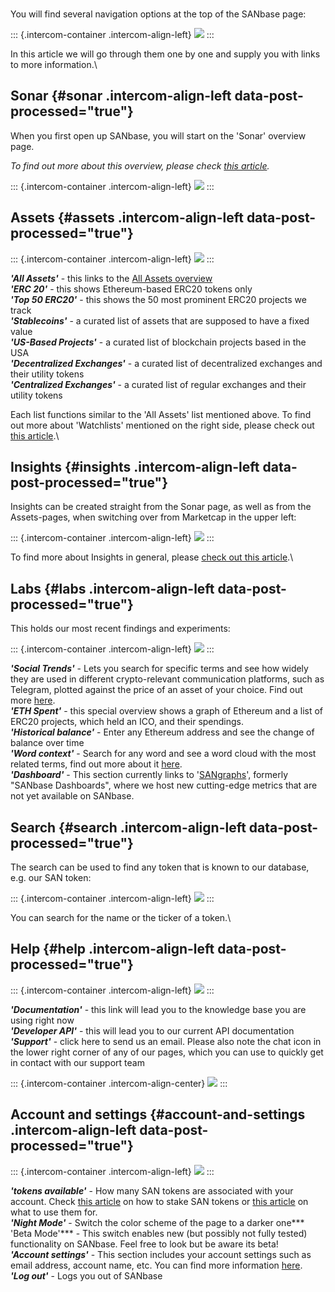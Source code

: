 \
You will find several navigation options at the top of the SANbase page:

::: {.intercom-container .intercom-align-left}
![](04_menu.png)
:::

In this article we will go through them one by one and supply you with
links to more information.\

Sonar {#sonar .intercom-align-left data-post-processed="true"}
-----

When you first open up SANbase, you will start on the \'Sonar\' overview
page.

*To find out more about this overview, please check* [*this
article*](/intercom-articles/getting-started/sanbase/emerging-social-trends)*.*

::: {.intercom-container .intercom-align-left}
![](01_sonar.png)
:::

Assets {#assets .intercom-align-left data-post-processed="true"}
------

::: {.intercom-container .intercom-align-left}
![](01_assets.png)
:::

***\'All Assets\'*** - this links to the [All Assets
overview](/intercom-articles/getting-started/sanbase/the-assets-page)\
***\'ERC 20\'*** - this shows Ethereum-based ERC20 tokens only\
***\'Top 50 ERC20\'*** - this shows the 50 most prominent ERC20 projects
we track\
***\'Stablecoins\'*** - a curated list of assets that are supposed to
have a fixed value\
***\'US-Based Projects\'*** - a curated list of blockchain projects
based in the USA\
***\'Decentralized Exchanges\'*** - a curated list of decentralized
exchanges and their utility tokens\
***\'Centralized Exchanges\'*** - a curated list of regular exchanges
and their utility tokens

Each list functions similar to the \'All Assets\' list mentioned above.
To find out more about \'Watchlists\' mentioned on the right side,
please check out [this
article](/intercom-articles/getting-started/sanbase/categories-and-watchlists).\

Insights {#insights .intercom-align-left data-post-processed="true"}
--------

Insights can be created straight from the Sonar page, as well as from
the Assets-pages, when switching over from Marketcap in the upper left:

::: {.intercom-container .intercom-align-left}
![](06_assets_insights.png)
:::

To find more about Insights in general, please [check out this
article](/intercom-articles/getting-started/sanbase/insights).\

Labs {#labs .intercom-align-left data-post-processed="true"}
----

This holds our most recent findings and experiments:

::: {.intercom-container .intercom-align-left}
![](03_labs.png)
:::

***\'Social Trends\'*** - Lets you search for specific terms and see how
widely they are used in different crypto-relevant communication
platforms, such as Telegram, plotted against the price of an asset of
your choice. Find out more
[here](/intercom-articles/getting-started/sanbase/social-trends).***\
\'ETH Spent\'*** - this special overview shows a graph of Ethereum and a
list of ERC20 projects, which held an ICO, and their spendings.\
***\'Historical balance\'*** - Enter any Ethereum address and see the
change of balance over time\
***\'Word context\'*** - Search for any word and see a word cloud with
the most related terms, find out more about it
[here](/intercom-articles/getting-started/sanbase/word-context).\
***\'Dashboard\'*** - This section currently links to
\'[SANgraphs](https://santiment.net/dashboards)\', formerly \"SANbase
Dashboards\", where we host new cutting-edge metrics that are not yet
available on SANbase.

Search {#search .intercom-align-left data-post-processed="true"}
------

The search can be used to find any token that is known to our database,
e.g. our SAN token:

::: {.intercom-container .intercom-align-left}
![](05_search.png)
:::

You can search for the name or the ticker of a token.\

Help {#help .intercom-align-left data-post-processed="true"}
----

::: {.intercom-container .intercom-align-left}
![](07_help_menu.png)
:::

***\'Documentation\'*** - this link will lead you to the knowledge base
you are using right now\
***\'Developer API\'*** - this will lead you to our current API
documentation\
***\'Support\'*** - click here to send us an email. Please also note the
chat icon in the lower right corner of any of our pages, which you can
use to quickly get in contact with our support team

::: {.intercom-container .intercom-align-center}
![](08_intercom.png)
:::

Account and settings {#account-and-settings .intercom-align-left data-post-processed="true"}
--------------------

::: {.intercom-container .intercom-align-left}
![](09_account_menu.png)
:::

***\'tokens available\'*** - How many SAN tokens are associated with
your account. Check [this
article](/intercom-articles/getting-started/san-tokens-and-metamask/how-to-stake-san)
on how to stake SAN tokens or [this
article](/intercom-articles/faq/general/what-you-can-currently-do-with-your-san-tokens)
on what to use them for.***\
\'Night Mode\'*** - Switch the color scheme of the page to a darker
one***\
\'Beta Mode\'*** - This switch enables new (but possibly not fully
tested) functionality on SANbase. Feel free to look but be aware its
beta!***\
\'Account settings\'*** - This section includes your account settings
such as email address, account name, etc. You can find more information
[here](/intercom-articles/getting-started/sanbase/account-settings).\
***\'Log out\'*** - Logs you out of SANbase
